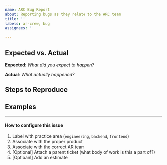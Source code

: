 ```yaml
---
name: ARC Bug Report
about: Reporting bugs as they relate to the ARC team
title: ''
labels: ar-crew, bug
assignees: ''

---
```


## Expected vs. Actual
**Expected**: _What did you expect to happen?_

**Actual**: _What actually happened?_

## Steps to Reproduce
<!-- _Outline the steps to recreate this bug_ -->

## Examples
<!-- _Include screenshots or screen recordings of the bug you're reporting_ -->

---
#### How to configure this issue
1. Label with practice area (`engineering`, `backend`, `frontend`)
2. Associate with the proper product
3. Associate with the correct AR team
4. [Optional] Attach a parent ticket (what body of work is this a part of?)
5. [Optioanl] Add an estimate
